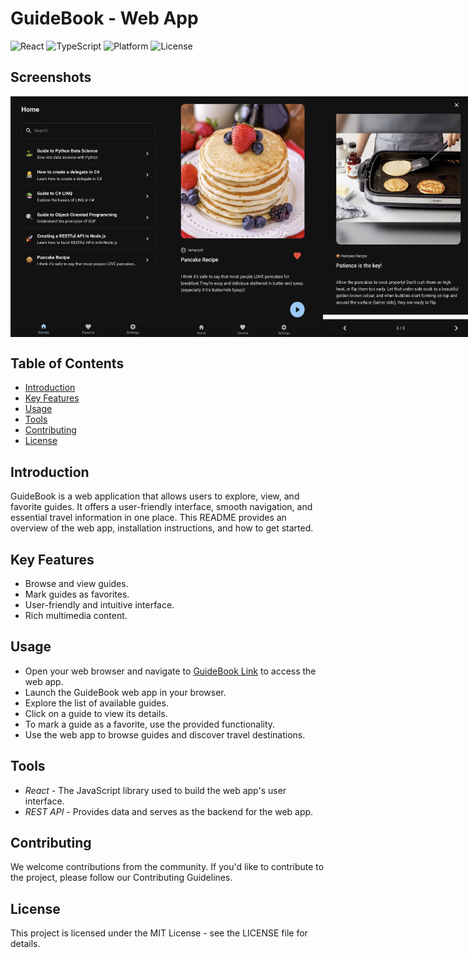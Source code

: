 # GuideBook - Web App

![React](https://img.shields.io/badge/React-17.0-blue.svg)
![TypeScript](https://img.shields.io/badge/TypeScript-4.4-orange.svg)
![Platform](https://img.shields.io/badge/Platform-Web-brightgreen.svg)
![License](https://img.shields.io/badge/License-MIT-orange.svg)

## Screenshots

<div style="display: flex; justify-content: space-between;">
    <img src="screenshots/home.png" width="250"/>
    <img src="screenshots/details.png" width="250"/>
    <img src="screenshots/steps.png" width="250"/>
</div>

## Table of Contents

- [Introduction](#introduction)
- [Key Features](#key-features)
- [Usage](#usage)
- [Tools](#tools)
- [Contributing](#contributing)
- [License](#license)

## Introduction

GuideBook is a web application that allows users to explore, view, and favorite guides. It offers a user-friendly interface, smooth navigation, and essential travel information in one place. This README provides an overview of the web app, installation instructions, and how to get started.

## Key Features

- Browse and view guides.
- Mark guides as favorites.
- User-friendly and intuitive interface.
- Rich multimedia content.

## Usage
- Open your web browser and navigate to [GuideBook Link](https://guidebook-web-alpha.vercel.app/) to access the web app.
- Launch the GuideBook web app in your browser.
- Explore the list of available guides.
- Click on a guide to view its details.
- To mark a guide as a favorite, use the provided functionality.
- Use the web app to browse guides and discover travel destinations.

## Tools
- *React* - The JavaScript library used to build the web app's user interface.
- *REST API* - Provides data and serves as the backend for the web app.

## Contributing

We welcome contributions from the community. If you'd like to contribute to the project, please follow our Contributing Guidelines.

## License

This project is licensed under the MIT License - see the LICENSE file for details.
